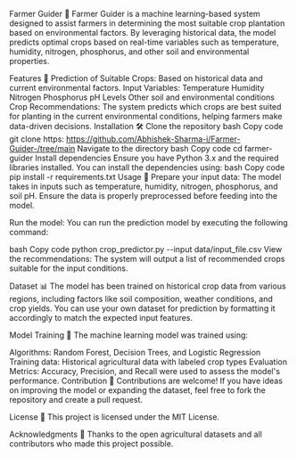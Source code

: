 Farmer Guider 🌾
Farmer Guider is a machine learning-based system designed to assist farmers in determining the most suitable crop plantation based on environmental factors. By leveraging historical data, the model predicts optimal crops based on real-time variables such as temperature, humidity, nitrogen, phosphorus, and other soil and environmental properties.

Features 🚜
Prediction of Suitable Crops: Based on historical data and current environmental factors.
Input Variables:
Temperature
Humidity
Nitrogen
Phosphorus
pH Levels
Other soil and environmental conditions
Crop Recommendations: The system predicts which crops are best suited for planting in the current environmental conditions, helping farmers make data-driven decisions.
Installation 🛠️
Clone the repository
bash
Copy code
git clone https: https://github.com/Abhishek-Sharma-i/Farmer-Guider-/tree/main
Navigate to the directory
bash
Copy code
cd farmer-guider
Install dependencies
Ensure you have Python 3.x and the required libraries installed. You can install the dependencies using:
bash
Copy code
pip install -r requirements.txt
Usage 🌱
Prepare your input data:
The model takes in inputs such as temperature, humidity, nitrogen, phosphorus, and soil pH. Ensure the data is properly preprocessed before feeding into the model.

Run the model:
You can run the prediction model by executing the following command:

bash
Copy code
python crop_predictor.py --input data/input_file.csv
View the recommendations:
The system will output a list of recommended crops suitable for the input conditions.

Dataset 📊
The model has been trained on historical crop data from various regions, including factors like soil composition, weather conditions, and crop yields. You can use your own dataset for prediction by formatting it accordingly to match the expected input features.

Model Training 🧠
The machine learning model was trained using:

Algorithms: Random Forest, Decision Trees, and Logistic Regression
Training data: Historical agricultural data with labeled crop types
Evaluation Metrics: Accuracy, Precision, and Recall were used to assess the model's performance.
Contribution 🤝
Contributions are welcome! If you have ideas on improving the model or expanding the dataset, feel free to fork the repository and create a pull request.

License 📄
This project is licensed under the MIT License.

Acknowledgments 🙏
Thanks to the open agricultural datasets and all contributors who made this project possible.

